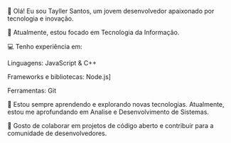 👋 Olá! Eu sou Tayller Santos, um jovem desenvolvedor apaixonado por tecnologia e inovação.

🚀 Atualmente, estou focado em Tecnologia da Informação.

💻 Tenho experiência em:

Linguagens: JavaScript & C++

Frameworks e bibliotecas: Node.js]

Ferramentas: Git

🌱 Estou sempre aprendendo e explorando novas tecnologias. Atualmente, estou me aprofundando em Analise e Desenvolvimento de Sistemas.

👥 Gosto de colaborar em projetos de código aberto e contribuir para a comunidade de desenvolvedores.


